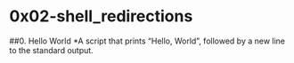 # 0x02-shell_redirections

##0. Hello World
*A script that prints “Hello, World”, followed by a new line to the standard output.
